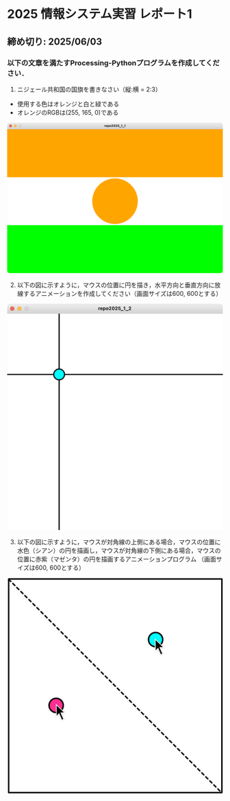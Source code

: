 # 2025 情報システム実習 レポート1
## 締め切り: 2025/06/03

### 以下の文章を満たすProcessing-Pythonプログラムを作成してください．

1. ニジェール共和国の国旗を書きなさい（縦:横 = 2:3）
- 使用する色はオレンジと白と緑である
- オレンジのRGBは(255, 165, 0)である

![解答例](fig/2025-repo1-1.png)

2. 以下の図に示すように，マウスの位置に円を描き，水平方向と垂直方向に放線するアニメーションを作成してください（画面サイズは600, 600とする）


![解答例](fig/2025-repo1-2.png)

3. 以下の図に示すように，マウスが対角線の上側にある場合，マウスの位置に水色（シアン）の円を描画し，マウスが対角線の下側にある場合，マウスの位置に赤紫（マゼンタ）の円を描画するアニメーションプログラム
（画面サイズは600, 600とする）

![解答例](fig/2025-repo1-3.png)
